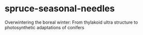 # spruce-seasonal-needles
Overwintering the boreal winter: From thylakoid ultra structure to photosynthetic adaptations of conifers
